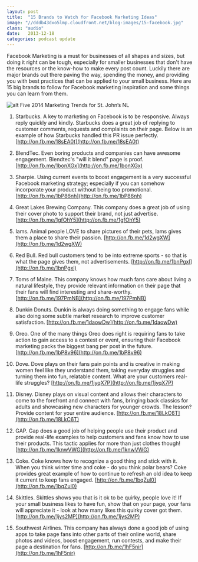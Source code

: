 ```yaml
---
layout: post
title:  "15 Brands to Watch for Facebook Marketing Ideas"
image: "//dddb43dxo5lmp.cloudfront.net/blog-images/15-facebook.jpg"
class: "audio"
date:   2013-12-18
categories: podcast update
---
```


Facebook Marketing is a must for businesses of all shapes and sizes, but doing it right can be tough, especially for smaller businesses that don't have the resources or the know-how to make every post count. Luckily there are major brands out there paving the way, spending the money, and providing you with best practices that can be applied to your small business. Here are 15 big brands to follow for Facebook marketing inspiration and some things you can learn from them. 

![alt Five 2014 Marketing Trends for St. John’s NL](/images/15-facebook.jpg "Five 2014 Marketing Trends for St. John’s NL")  

1. Starbucks.  A key to marketing on Facebook is to be responsive. Always reply quickly and kindly. Starbucks does a great job of replying to customer comments, requests and complaints on their page. Below is an example of how Starbucks handled this PR issue perfectly. [http://on.fb.me/18sEA0t](http://on.fb.me/18sEA0t)

2. BlendTec. Even boring products and companies can have awesome engagement. Blendtec's "will it blend" page is proof. [http://on.fb.me/1bonXGx](http://on.fb.me/1bonXGx)

3. Sharpie. Using current events to boost engagement is a very successful Facebook marketing strategy; especially if you can somehow incorporate your product without being too promotional. [http://on.fb.me/1bP86nh](http://on.fb.me/1bP86nh)

4. Great Lakes Brewing Company. This company does a great job of using their cover photo to support their brand, not just advertise.  [http://on.fb.me/1gfOhY5](http://on.fb.me/1gfOhY5)

5. Iams. Animal people LOVE to share pictures of their pets, Iams gives them a place to share their passion. [http://on.fb.me/1d2wgXW](http://on.fb.me/1d2wgXW)

6.  Red Bull.  Red bull customers tend to be into extreme sports - so that is what the page gives them, not advertisements. [http://on.fb.me/1bnPgxl](http://on.fb.me/1bnPgxl)

7. Toms of Maine. This company knows how much fans care about living a natural lifestyle, they provide relevant information on their page that their fans will find interesting and share-worthy. [http://on.fb.me/197PmNB](http://on.fb.me/197PmNB)

8. Dunkin Donuts. Dunkin is always doing something to engage fans while also doing some subtle market research to improve customer satisfaction.  [http://on.fb.me/1daowDw](http://on.fb.me/1daowDw)

9. Oreo. One of the many things Oreo does right is requiring fans to take action to gain access to a contest or event, ensuring their Facebook marketing packs the biggest bang per post in the future. [http://on.fb.me/1bP8v96](http://on.fb.me/1bP8v96)

10. Dove. Dove plays on their fans pain points and is creative in making women feel like they understand them, taking everyday struggles and turning them into fun, relatable content. What are your customers real-life struggles? [http://on.fb.me/1jyqX7P](http://on.fb.me/1jyqX7P)

11. Disney. Disney plays on visual content and allows their characters to come to the forefront and connect with fans, bringing back classics for adults and showcasing new characters for younger crowds. The lesson? Provide content for your entire audience. [http://on.fb.me/18LkC6T](http://on.fb.me/18LkC6T)

12. GAP. Gap does a good job of helping people use their product and provide real-life examples to help customers and fans know how to use their products. This tactic applies for more than just clothes though! [http://on.fb.me/1knwVWG](http://on.fb.me/1knwVWG)

13. Coke. Coke knows how to recognize a good thing and stick with it. When you think winter time and coke - do you think polar bears? Coke provides great example of how to continue to refresh an old idea to keep it current to keep fans engaged. [http://on.fb.me/1bqZul0](http://on.fb.me/1bqZul0)

14. Skittles. Skittles shows you that is it ok to be quirky, people love it! If your small business likes to have fun, show that on your page, your fans will appreciate it - look at how many likes this quirky cover got them. [http://on.fb.me/1jys2MP](http://on.fb.me/1jys2MP)
 
15. Southwest Airlines. This company has always done a good job of using apps to take page fans into other parts of their online world, share photos and videos, boost engagement, run contests, and make their page a destination for fans. [http://on.fb.me/1hF5nir](http://on.fb.me/1hF5nir)


